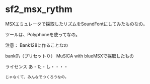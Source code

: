 sf2_msx_rythm
=============
MSXエミュレータで採取したリズムをSoundFontにしてみたものなの。

ツールは、Polyphoneを使ってなの。

注意：
	Bank128に作ることなの

bank0\（プリセット０）
	MuSICA with blueMSXで採取したもの

ライセンス
	あ・た・し・・・・

	じゃなくて、みんなでつくろうなの。
